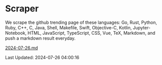 # Scraper

We scrape the github trending page of these languages: Go, Rust, Python, Ruby, C++, C, Java, Shell, Makefile, Swift, Objective-C, Kotlin, Jupyter-Notebook, HTML, JavaScript, TypeScript, CSS, Vue, TeX, Markdown, and push a markdown result everyday.

[2024-07-26.md](https://github.com/yangwenmai/github-trending-backup/blob/master/2024-07-26.md)

Last Updated: 2024-07-26 04:00:16